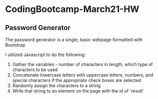 # CodingBootcamp-March21-HW

## Password Generator


The password generator is a single, basic webpage formatted with Bootstrap

I utilized Javascript to do the following:

1. Gather the variables - number of characters in length, which type of characters to be used
2. Concatenate lowercase letters with uppercase letters, numbers, and special characters if the appropriate check boxes are selected
3. Randomly assign the characters to a string
4. Write that string to an element on the page with the id of 'result'



